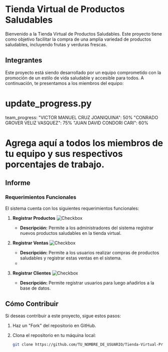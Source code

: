 # Tienda Virtual de Productos Saludables

Bienvenido a la Tienda Virtual de Productos Saludables. Este proyecto tiene como objetivo facilitar la compra de una amplia variedad de productos saludables, incluyendo frutas y verduras frescas.


## Integrantes

Este proyecto está siendo desarrollado por un equipo comprometido con la promoción de un estilo de vida saludable y accesible para todos. A continuación, te presentamos a los miembros del equipo:

# update_progress.py

team_progress:
  "VICTOR MANUEL CRUZ JOANIQUINA": 50%
  "CONRADO GROVER VELIZ VASQUEZ": 75%
  "JUAN DAVID CONDORI CARI": 60%
  # Agrega aquí a todos los miembros de tu equipo y sus respectivos porcentajes de trabajo.

   
   ## Informe

 ### Requerimientos Funcionales

El sistema cuenta con los siguientes requerimientos funcionales:

1. **Registrar Productos** ![Checkbox](https://img.shields.io/badge/Estado-Implementado-brightgreen)

   - **Descripción:** Permite a los administradores del sistema registrar nuevos productos saludables en la tienda virtual.

2. **Registrar Ventas** ![Checkbox](https://img.shields.io/badge/Estado-No%20Implementado-red)

   - **Descripción:** Permite a los usuarios realizar compras de productos saludables y registrar estas ventas en el sistema.
   - 
3. **Registrar Clientes** ![Checkbox](https://img.shields.io/badge/Estado-Implementado-brightgreen)

   - **Descripción:** Permite registrar usuarios para luego añadirlos a la base de datos.


## Cómo Contribuir

Si deseas contribuir a este proyecto, sigue estos pasos:

1. Haz un "Fork" del repositorio en GitHub.

2. Clona el repositorio en tu máquina local:

   ```bash
   git clone https://github.com/TU_NOMBRE_DE_USUARIO/Tienda-Virtual-Productos-Saludables.git

